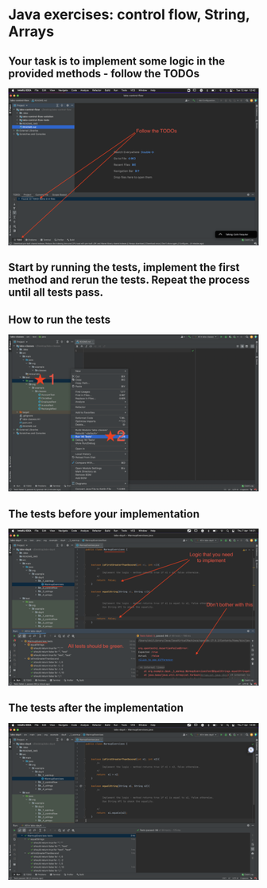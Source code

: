 # Java exercises: control flow, String, Arrays


## Your task is to implement some logic in the provided methods - follow the TODOs
![Follow todos](README_IMG/follow-todos.png)

## Start by running the tests, implement the first method and rerun the tests. Repeat the process until all tests pass.

## How to run the tests

![Run tests](README_IMG/run-tests.png)

## The tests before your implementation

![Before implementation](README_IMG/before-implementation.png)

## The tests after the implementation

![After implementation](README_IMG/after-implementation.png)
